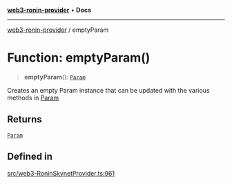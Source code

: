 [**web3-ronin-provider**](../README.md) • **Docs**

***

[web3-ronin-provider](../globals.md) / emptyParam

# Function: emptyParam()

> **emptyParam**(): [`Param`](../classes/Param.md)

Creates an empty Param instance that can be updated with the various methods in [Param](../classes/Param.md)

## Returns

[`Param`](../classes/Param.md)

## Defined in

[src/web3-RoninSkynetProvider.ts:961](https://github.com/chuacw/web3-ronin-provider/blob/e9318161fb5ce839bfa5a7cd824e9be03b129c7e/src/web3-RoninSkynetProvider.ts#L961)
